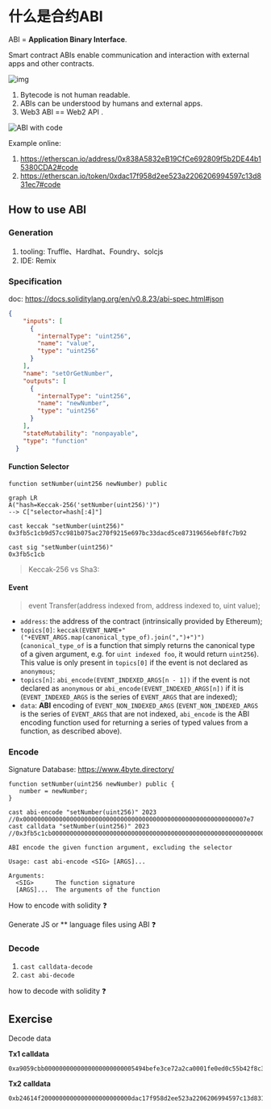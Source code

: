 ---
---


# 什么是合约ABI

ABI = **Application Binary Interface**.

Smart contract ABIs enable communication and interaction with external apps and other contracts. 

![img](https://img.learnblockchain.cn/7g/202404291314073.jpeg)


1. Bytecode is not human readable.
2. ABIs can be understood by humans and external apps.
3. Web3 ABI  ==  Web2 API .

![ABI with code](https://img.learnblockchain.cn/learn202312182114984.png)

 Example online:

1. https://etherscan.io/address/0x838A5832eB19CfCe692809f5b2DE44b15380CDA2#code
2. https://etherscan.io/token/0xdac17f958d2ee523a2206206994597c13d831ec7#code

## How to use ABI

### Generation

1. tooling: Truffle、Hardhat、Foundry、solcjs
2. IDE: Remix

### Specification

doc: https://docs.soliditylang.org/en/v0.8.23/abi-spec.html#json

```json
{
    "inputs": [
      {
        "internalType": "uint256",
        "name": "value",
        "type": "uint256"
      }
    ],
    "name": "setOrGetNumber",
    "outputs": [
      {
        "internalType": "uint256",
        "name": "newNumber",
        "type": "uint256"
      }
    ],
    "stateMutability": "nonpayable",
    "type": "function"
  }
```

#### Function Selector

```
function setNumber(uint256 newNumber) public
```

```mermaid
graph LR
A("hash=Keccak-256('setNumber(uint256)')")
--> C["selector=hash[:4]"]
```

```
cast keccak "setNumber(uint256)"
0x3fb5c1cb9d57cc981b075ac270f9215e697bc33dacd5ce87319656ebf8fc7b92

cast sig "setNumber(uint256)"
0x3fb5c1cb
```

>  Keccak-256 vs Sha3: 

#### Event

>  event Transfer(address indexed from, address indexed to, uint value);

- `address`: the address of the contract (intrinsically provided by Ethereum);
- `topics[0]`: `keccak(EVENT_NAME+"("+EVENT_ARGS.map(canonical_type_of).join(",")+")")` (`canonical_type_of` is a function that simply returns the canonical type of a given argument, e.g. for `uint indexed foo`, it would return `uint256`). This value is only present in `topics[0]` if the event is not declared as `anonymous`;
- `topics[n]`: `abi_encode(EVENT_INDEXED_ARGS[n - 1])` if the event is not declared as `anonymous` or `abi_encode(EVENT_INDEXED_ARGS[n])` if it is (`EVENT_INDEXED_ARGS` is the series of `EVENT_ARGS` that are indexed);
- `data`: **ABI** encoding of `EVENT_NON_INDEXED_ARGS` (`EVENT_NON_INDEXED_ARGS` is the series of `EVENT_ARGS` that are not indexed, `abi_encode` is the ABI encoding function used for returning a series of typed values from a function, as described above).

### Encode

Signature Database: https://www.4byte.directory/

```solidity
function setNumber(uint256 newNumber) public {
   number = newNumber;
}
```

```
cast abi-encode "setNumber(uint256)" 2023
//0x00000000000000000000000000000000000000000000000000000000000007e7
cast calldata "setNumber(uint256)" 2023 
//0x3fb5c1cb00000000000000000000000000000000000000000000000000000000000007e7
```

```
ABI encode the given function argument, excluding the selector

Usage: cast abi-encode <SIG> [ARGS]...

Arguments:
  <SIG>      The function signature
  [ARGS]...  The arguments of the function
```

How to encode with solidity ❓

Generate JS or ** language files using ABI ❓

### Decode

1. `cast calldata-decode`
2. `cast abi-decode`

how to decode with solidity ❓

## Exercise

Decode data

**Tx1 calldata**

```
0xa9059cbb0000000000000000000000005494befe3ce72a2ca0001fe0ed0c55b42f8c358f000000000000000000000000000000000000000000000000000000000836d54c
```

**Tx2 calldata**

```
0xb24614f2000000000000000000000000dac17f958d2ee523a2206206994597c13d831ec70000000000000000000000007c92b8efbcf4ca58a6d877f35ab78aaa0d3d13bf0000000000000000000000000000000000000000000000000000000017d7840000000000000000000000000000000000000000000000000000000000000000800000000000000000000000000000000000000000000000000000000000000000
```

